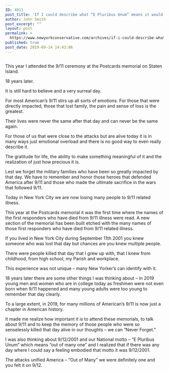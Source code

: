 ```yaml
---
ID: 4811
post_title: 'If I could describe what “E Pluribus Unum” means it would be America on 9/12/2001 – some simple reflections – 18 years later #EPluribusUnum #Honor911 #NeverForget'
author: John Smith
post_excerpt: ""
layout: post
permalink: >
  https://www.newyorkconservative.com/archives/if-i-could-describe-what-e-pluribus-unum-means-it-would-be-america-on-9-12-2001-some-simple-reflections-18-years-later-epluribusunum-honor911-neverforget/
published: true
post_date: 2019-09-14 14:43:06
---
```

<!-- wp:image {"id":4812} -->
<figure class="wp-block-image"><img src="https://www.newyorkconservative.com/wp-content/uploads/2019/09/9111postcards-Copy1-768x1024.jpg" alt="" class="wp-image-4812"/></figure>
<!-- /wp:image -->

<!-- wp:paragraph -->
<p>This year I attended the 9/11 ceremony at the Postcards memorial on Staten Island. </p>
<!-- /wp:paragraph -->

<!-- wp:paragraph -->
<p>18 years later. </p>
<!-- /wp:paragraph -->

<!-- wp:paragraph -->
<p>It is still hard to believe and a very surreal day.</p>
<!-- /wp:paragraph -->

<!-- wp:paragraph -->
<p>For most American’s 9/11 stirs up all sorts of emotions. For those 
that were directly impacted, those that lost family, the pain and sense 
of loss is the greatest. </p>
<!-- /wp:paragraph -->

<!-- wp:paragraph -->
<p>Their lives were never the same after that day and can never be the same again. </p>
<!-- /wp:paragraph -->

<!-- wp:paragraph -->
<p>For those of us that were close to the attacks but are alive today it
 is in many ways just emotional overload and there is no good way to 
even really describe it.</p>
<!-- /wp:paragraph -->

<!-- wp:paragraph -->
<p>The gratitude for life, the ability to make something meaningful of it and the realization of just how precious it is.</p>
<!-- /wp:paragraph -->

<!-- wp:paragraph -->
<p>Lest we forget the military families who have been so greatly 
impacted by that day. We have to remember and honor those heroes that 
defended America after 9/11 and those who made the ultimate sacrifice in
 the wars that followed 9/11.</p>
<!-- /wp:paragraph -->

<!-- wp:paragraph -->
<p>Today in New York City we are now losing many people to 9/11 related illness.</p>
<!-- /wp:paragraph -->

<!-- wp:paragraph -->
<p>This year at the Postcards memorial it was the first time where the 
names of the first responders who have died from 9/11 illness were read.
 A new section of the memorial has been built etched with the many names
 of those first responders who have died from 9/11 related illness.</p>
<!-- /wp:paragraph -->

<!-- wp:paragraph -->
<p>If you lived in New York City during September 11th 2001 you knew 
someone who was lost that day but chances are you knew multiple people. </p>
<!-- /wp:paragraph -->

<!-- wp:paragraph -->
<p>There were people killed that day that I grew up with, that I knew from childhood, from high school, my Parish and workplace. </p>
<!-- /wp:paragraph -->

<!-- wp:paragraph -->
<p>This experience was not unique – many New Yorker’s can identify with it.</p>
<!-- /wp:paragraph -->

<!-- wp:paragraph -->
<p>18 years later there are some other things I was thinking about – in 
2019 young men and women who are in college today as freshmen were not 
even born when 9/11 happened and many young adults were too young to 
remember that day clearly.</p>
<!-- /wp:paragraph -->

<!-- wp:paragraph -->
<p>To a large extent, in 2019, for many millions of American’s 9/11 is now just a chapter in American history.</p>
<!-- /wp:paragraph -->

<!-- wp:paragraph -->
<p>It made me realize how important it is to attend these memorials, to 
talk about 9/11 and to keep the memory of those people who were so 
senselessly killed that day alive in our thoughts – we can “Never 
Forget.”</p>
<!-- /wp:paragraph -->

<!-- wp:paragraph -->
<p>I was also thinking about 9/12/2001 and our National motto – “E 
Pluribus Unum” which means “out of many one” and I realized that if 
there was any day where I could say a feeling embodied that motto it was
 9/12/2001.</p>
<!-- /wp:paragraph -->

<!-- wp:paragraph -->
<p>The attacks unified America – “Out of Many” we were definitely one and you felt it on 9/12.</p>
<!-- /wp:paragraph -->